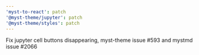 ```yaml
---
'myst-to-react': patch
'@myst-theme/jupyter': patch
'@myst-theme/styles': patch
---
```


Fix jupyter cell buttons disappearing, myst-theme issue #593 and mystmd issue #2066
